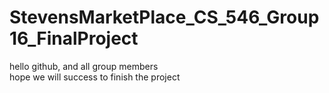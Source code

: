 # StevensMarketPlace_CS_546_Group16_FinalProject
hello github, and all group members  
hope we will success to finish the project
